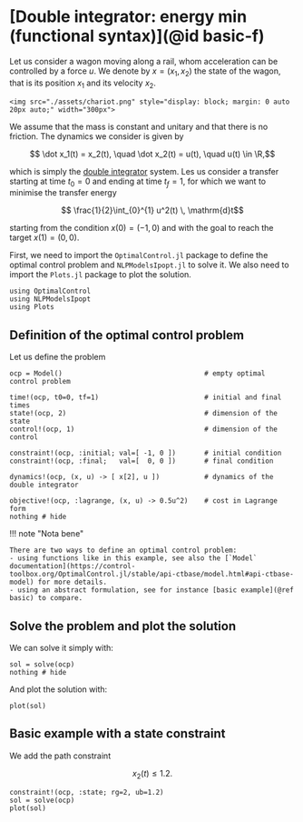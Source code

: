 # [Double integrator: energy min (functional syntax)](@id basic-f)

Let us consider a wagon moving along a rail, whom acceleration can be controlled by a force $u$.
We denote by $x = (x_1, x_2)$ the state of the wagon, that is its position $x_1$ and its velocity $x_2$.

```@raw html
<img src="./assets/chariot.png" style="display: block; margin: 0 auto 20px auto;" width="300px">
```

We assume that the mass is constant and unitary and that there is no friction. The dynamics we consider is given by

```math
    \dot x_1(t) = x_2(t), \quad \dot x_2(t) = u(t), \quad u(t) \in \R,
```

which is simply the [double integrator](https://en.wikipedia.org/w/index.php?title=Double_integrator&oldid=1071399674) system.
Les us consider a transfer starting at time $t_0 = 0$ and ending at time $t_f = 1$, for which we want to minimise the transfer energy

```math
    \frac{1}{2}\int_{0}^{1} u^2(t) \, \mathrm{d}t
```

starting from the condition $x(0) = (-1, 0)$ and with the goal to reach the target $x(1) = (0, 0)$.

First, we need to import the `OptimalControl.jl` package to define the optimal control problem and `NLPModelsIpopt.jl` to solve it. 
We also need to import the `Plots.jl` package to plot the solution.

```@example main
using OptimalControl
using NLPModelsIpopt
using Plots
```

## Definition of the optimal control problem

Let us define the problem

```@example main
ocp = Model()                                   # empty optimal control problem

time!(ocp, t0=0, tf=1)                          # initial and final times
state!(ocp, 2)                                  # dimension of the state
control!(ocp, 1)                                # dimension of the control

constraint!(ocp, :initial; val=[ -1, 0 ])       # initial condition
constraint!(ocp, :final;   val=[  0, 0 ])       # final condition

dynamics!(ocp, (x, u) -> [ x[2], u ])           # dynamics of the double integrator

objective!(ocp, :lagrange, (x, u) -> 0.5u^2)    # cost in Lagrange form
nothing # hide
```

!!! note "Nota bene"

    There are two ways to define an optimal control problem:
    - using functions like in this example, see also the [`Model` documentation](https://control-toolbox.org/OptimalControl.jl/stable/api-ctbase/model.html#api-ctbase-model) for more details.
    - using an abstract formulation, see for instance [basic example](@ref basic) to compare.

## Solve the problem and plot the solution

We can solve it simply with:

```@example main
sol = solve(ocp)
nothing # hide
```

And plot the solution with:

```@example main
plot(sol)
```

## Basic example with a state constraint

We add the path constraint

```math
x_2(t) \le 1.2.
```

```@example main
constraint!(ocp, :state; rg=2, ub=1.2)
sol = solve(ocp)
plot(sol)
```